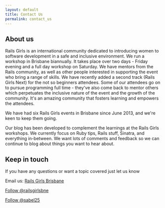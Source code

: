 ```yaml
---
layout: default
title: Contact Us
permalink: contact_us
---
```



## About us

Rails Girls is an international community dedicated to introducing women to software development in a safe and inclusive environment. We run a workshop in Brisbane biannually.
It takes place over two days - Friday evening and a full day workshop on Saturday. We have mentors from the Rails community, as well as other people interested in supporting the event who bring a range of skills.
We have recently added a second track (Rails Girls Next) for the not so beginners attendees.
Some of our attendees go on to pursue programming full time - they've also come back to mentor others which perpetuates the inclusive nature of the event and the growth of the community.
It's an amazing community that fosters learning and empowers the attendees.

We have had six Rails Girls events in Brisbane since June 2013, and we're keen to keep them going.

Our blog has been developed to complement the learnings at the Rails Girls workshops. We currently focus on Ruby tips, Rails stuff, Sinatra, and everything in-between.
We want lots of comments and feedback so we can continue to blog about things you want to hear about.

## Keep in touch

If you have any questions or want a topic covered just let us know

Email us: <a href="mailto:railsgirlsbne@gmail.com?Subject=Hello%20RailsGirls" target="_top">Rails Girls Brisbane</a>

<a href="https://twitter.com/railsgirlsbne" class="twitter-follow-button" data-show-count="false">Follow @railsgirlsbne</a>
<script>!function(d,s,id){var js,fjs=d.getElementsByTagName(s)[0],p=/^http:/.test(d.location)?'http':'https';if(!d.getElementById(id)){js=d.createElement(s);js.id=id;js.src=p+'://platform.twitter.com/widgets.js';fjs.parentNode.insertBefore(js,fjs);}}(document, 'script', 'twitter-wjs');</script>

<a href="https://twitter.com/sabel25" class="twitter-follow-button" data-show-count="false">Follow @sabel25</a>
<script>!function(d,s,id){var js,fjs=d.getElementsByTagName(s)[0],p=/^http:/.test(d.location)?'http':'https';if(!d.getElementById(id)){js=d.createElement(s);js.id=id;js.src=p+'://platform.twitter.com/widgets.js';fjs.parentNode.insertBefore(js,fjs);}}(document, 'script', 'twitter-wjs');</script>




